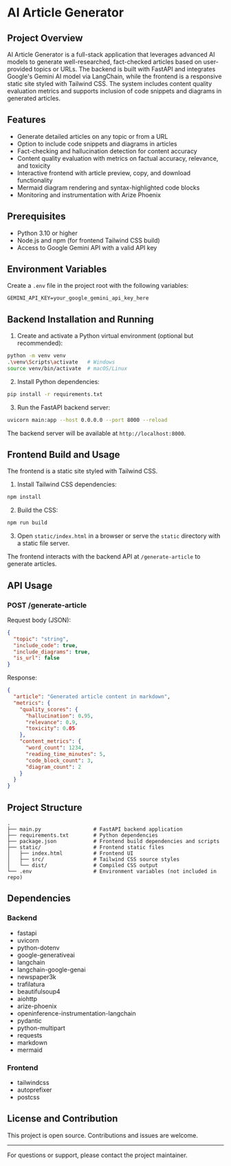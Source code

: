 # AI Article Generator

## Project Overview
AI Article Generator is a full-stack application that leverages advanced AI models to generate well-researched, fact-checked articles based on user-provided topics or URLs. The backend is built with FastAPI and integrates Google's Gemini AI model via LangChain, while the frontend is a responsive static site styled with Tailwind CSS. The system includes content quality evaluation metrics and supports inclusion of code snippets and diagrams in generated articles.

## Features
- Generate detailed articles on any topic or from a URL
- Option to include code snippets and diagrams in articles
- Fact-checking and hallucination detection for content accuracy
- Content quality evaluation with metrics on factual accuracy, relevance, and toxicity
- Interactive frontend with article preview, copy, and download functionality
- Mermaid diagram rendering and syntax-highlighted code blocks
- Monitoring and instrumentation with Arize Phoenix

## Prerequisites
- Python 3.10 or higher
- Node.js and npm (for frontend Tailwind CSS build)
- Access to Google Gemini API with a valid API key

## Environment Variables
Create a `.env` file in the project root with the following variables:

```
GEMINI_API_KEY=your_google_gemini_api_key_here
```

## Backend Installation and Running

1. Create and activate a Python virtual environment (optional but recommended):

```bash
python -m venv venv
.\venv\Scripts\activate   # Windows
source venv/bin/activate  # macOS/Linux
```

2. Install Python dependencies:

```bash
pip install -r requirements.txt
```

3. Run the FastAPI backend server:

```bash
uvicorn main:app --host 0.0.0.0 --port 8000 --reload
```

The backend server will be available at `http://localhost:8000`.

## Frontend Build and Usage

The frontend is a static site styled with Tailwind CSS.

1. Install Tailwind CSS dependencies:

```bash
npm install
```

2. Build the CSS:

```bash
npm run build
```

3. Open `static/index.html` in a browser or serve the `static` directory with a static file server.

The frontend interacts with the backend API at `/generate-article` to generate articles.

## API Usage

### POST /generate-article

Request body (JSON):

```json
{
  "topic": "string",
  "include_code": true,
  "include_diagrams": true,
  "is_url": false
}
```

Response:

```json
{
  "article": "Generated article content in markdown",
  "metrics": {
    "quality_scores": {
      "hallucination": 0.95,
      "relevance": 0.9,
      "toxicity": 0.05
    },
    "content_metrics": {
      "word_count": 1234,
      "reading_time_minutes": 5,
      "code_block_count": 3,
      "diagram_count": 2
    }
  }
}
```

## Project Structure

```
.
├── main.py                 # FastAPI backend application
├── requirements.txt        # Python dependencies
├── package.json            # Frontend build dependencies and scripts
├── static/                 # Frontend static files
│   ├── index.html          # Frontend UI
│   ├── src/                # Tailwind CSS source styles
│   └── dist/               # Compiled CSS output
└── .env                    # Environment variables (not included in repo)
```

## Dependencies

### Backend

- fastapi
- uvicorn
- python-dotenv
- google-generativeai
- langchain
- langchain-google-genai
- newspaper3k
- trafilatura
- beautifulsoup4
- aiohttp
- arize-phoenix
- openinference-instrumentation-langchain
- pydantic
- python-multipart
- requests
- markdown
- mermaid

### Frontend

- tailwindcss
- autoprefixer
- postcss

## License and Contribution

This project is open source. Contributions and issues are welcome.

---

For questions or support, please contact the project maintainer.
